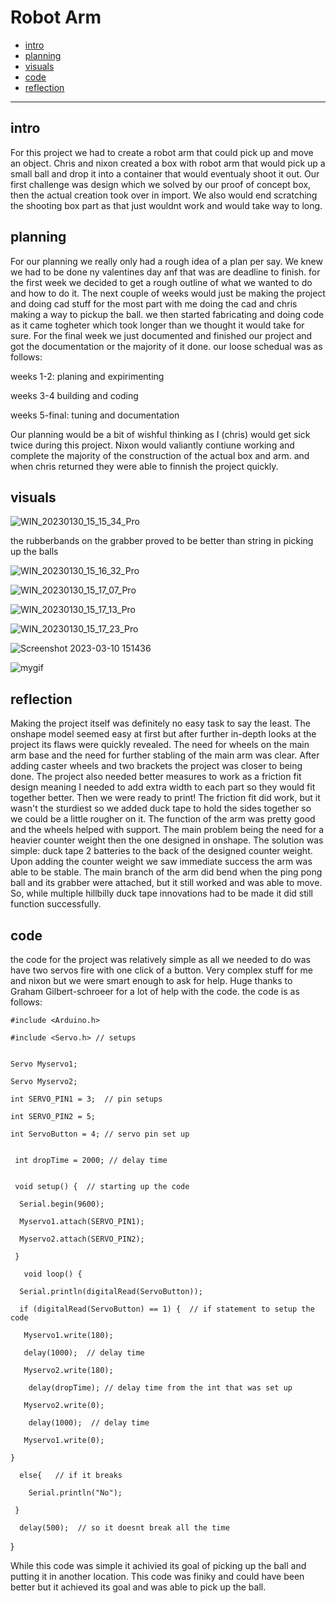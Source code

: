 # Robot Arm


* [intro](#intro)
* [planning](#planning)
* [visuals](#visuals)
* [code](#code)
* [reflection](#reflection)

---


## intro

For this project we had to create a robot arm that could pick up and move an object. Chris and nixon created a box with robot arm that would pick up a small ball and drop it into a container that would eventualy shoot it out. Our first challenge was design which we solved by our proof of concept box, then the actual creation took over in import. We also would end scratching the shooting box part as that just wouldnt work and would take way to long.


## planning 
For our planning we really only had a rough idea of a plan per say. We knew we had to be done ny valentines day anf that was are deadline to finish. for the first week we decided to get a rough outline of what we wanted to do and how to do it. The next couple of weeks would just be making the project and doing cad stuff for the most part with me doing the cad and chris making a way to pickup the ball. we then started fabricating and doing code as it came togheter which took longer than we thought it would take for sure. For the final week we just documented and finished our project and got the documentation or the majority of it done.
our loose schedual was as follows:

weeks 1-2: planing and expirimenting 

weeks 3-4 building and coding

weeks 5-final: tuning and documentation

Our planning would be a bit of wishful thinking as I (chris) would get sick twice during this project. Nixon would valiantly contiune working and complete the majority of the construction of the actual box and arm. and when chris returned they were able to finnish the project quickly. 




## visuals

![WIN_20230130_15_15_34_Pro](https://user-images.githubusercontent.com/71406784/216708005-1a48c74b-902f-4250-b6ba-4a320e8df95a.jpg)

the rubberbands on the grabber proved to be better than string in picking up the balls 

![WIN_20230130_15_16_32_Pro](https://user-images.githubusercontent.com/71406784/216708013-ea3af834-308b-46c2-a769-1af261489e62.jpg)

![WIN_20230130_15_17_07_Pro](https://user-images.githubusercontent.com/71406784/216708019-9c5c536e-f08e-460b-a5d1-a88bf794d68d.jpg)

![WIN_20230130_15_17_13_Pro](https://user-images.githubusercontent.com/71406784/216708025-a9427c3f-2bbc-4665-b73c-2790705b03f5.jpg)

![WIN_20230130_15_17_23_Pro](https://user-images.githubusercontent.com/71406784/216708029-d1aba0f0-2a14-448c-81c1-5dd367c8cbf8.jpg)


![Screenshot 2023-03-10 151436](https://user-images.githubusercontent.com/71406784/224419123-5a04b894-4155-4c1d-9c21-99cb2b80ea5a.png)

![mygif](https://github.com/cprocino/armbox/blob/master/media/ezgif-2-b9d27cdedb.gif)
  
## reflection  
  
Making the project itself was definitely no easy task to say the least. The onshape model seemed easy at first but after further in-depth looks at the project its flaws were quickly revealed. The need for wheels on the main arm base and the need for further stabling of the main arm was clear. After adding caster wheels and two brackets the project was closer to being done. The project also needed better measures to work as a friction fit design meaning I needed to add extra width to each part so they would fit together better. Then we were ready to print! The friction fit did work, but it wasn't the sturdiest so we added duck tape to hold the sides together so we could be a little rougher on it. The function of the arm was pretty good and the wheels helped with support. The main problem being the need for a heavier counter weight then the one designed in onshape. The solution was simple: duck tape 2 batteries to the back of the designed counter weight. Upon adding the counter weight we saw immediate success the arm was able to be stable. The main branch of the arm did bend when the ping pong ball and its grabber were attached, but it still worked and was able to move. So, while multiple hillbilly duck tape innovations had to be made it did still function successfully.

## code

the code for the project was relatively simple as all we needed to do was have two servos fire with one click of a button. Very complex stuff for me and nixon but we were smart enough to ask for help. Huge thanks to Graham Gilbert-schroeer for a lot of help with the code. the code is as follows:

    #include <Arduino.h>

    #include <Servo.h> // setups 


    Servo Myservo1;

    Servo Myservo2;

    int SERVO_PIN1 = 3;  // pin setups 

    int SERVO_PIN2 = 5;

    int ServoButton = 4; // servo pin set up


     int dropTime = 2000; // delay time


     void setup() {  // starting up the code

      Serial.begin(9600);
  
      Myservo1.attach(SERVO_PIN1);
    
      Myservo2.attach(SERVO_PIN2);
  
     }

       void loop() {

      Serial.println(digitalRead(ServoButton));
  
      if (digitalRead(ServoButton) == 1) {  // if statement to setup the code
  
       Myservo1.write(180);
    
       delay(1000);  // delay time 
    
       Myservo2.write(180);
    
        delay(dropTime); // delay time from the int that was set up
    
       Myservo2.write(0);
    
        delay(1000);  // delay time 
    
       Myservo1.write(0);
    
    }
  
      else{   // if it breaks 
  
        Serial.println("No");
    
     }
  
      delay(500);  // so it doesnt break all the time 
  
   }
   
   
 While this code was simple it achivied its goal of picking up the ball and putting it in another location.
 This code was finiky and could have been better but it achieved its goal and was able to pick up the ball. 
  
